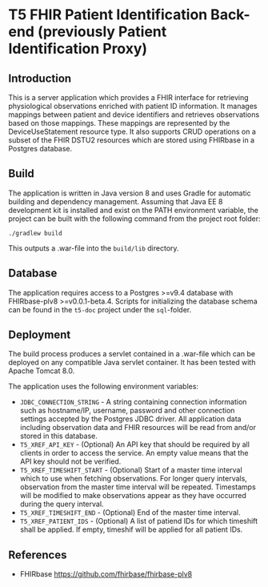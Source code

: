 # T5 FHIR Patient Identification Back-end (previously Patient Identification Proxy)

## Introduction

This is a server application which provides a FHIR interface for retrieving physiological observations enriched with patient ID information. It manages mappings between patient and device identifiers and retrieves observations based on those mappings. These mappings are represented by the DeviceUseStatement resource type. It also supports CRUD operations on a subset of the FHIR DSTU2 resources which are stored using FHIRbase in a Postgres database.

## Build

The application is written in Java version 8 and uses Gradle for automatic building and dependency management.
Assuming that Java EE 8 development kit is installed and exist on the PATH environment variable, the project can be built with the following command from the project root folder:

    ./gradlew build

This outputs a .war-file into the `build/lib` directory.

## Database
The application requires access to a Postgres >=v9.4 database with FHIRbase-plv8 >=v0.0.1-beta.4. Scripts for initializing the database schema can be found in the `t5-doc` project under the `sql`-folder.

## Deployment

The build process produces a servlet contained in a .war-file which can be deployed on any compatible Java servlet container. It has been tested with Apache Tomcat 8.0.

The application uses the following environment variables:

* `JDBC_CONNECTION_STRING` - A string containing connection information such as hostname/IP, username, password and other connection settings accepted by the Postgres JDBC driver. All application data including observation data and FHIR resources will be read from and/or stored in this database.
* `T5_XREF_API_KEY` - (Optional) An API key that should be required by all clients in order to access the service. An empty value means that the API key should not be verified.
* `T5_XREF_TIMESHIFT_START` - (Optional) Start of a master time interval which to use when fetching observations. For longer query intervals, observation from the master time interval will be repeated. Timestamps will be modified to make observations appear as they have occurred during the query interval.
* `T5_XREF_TIMESHIFT_END` - (Optional) End of the master time interval.
* `T5_XREF_PATIENT_IDS` - (Optional) A list of patiend IDs for which timeshift shall be applied. If empty, timeshif will be applied for all patient IDs.

## References
* FHIRbase https://github.com/fhirbase/fhirbase-plv8